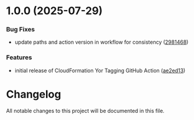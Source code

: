 # 1.0.0 (2025-07-29)


### Bug Fixes

* update paths and action version in workflow for consistency ([2981468](https://github.com/subhamay-bhattacharyya-gha/cfn-yor-action/commit/29814685d97ca0654e9a763add0281b5b779a9f3))


### Features

* initial release of CloudFormation Yor Tagging GitHub Action ([ae2ed13](https://github.com/subhamay-bhattacharyya-gha/cfn-yor-action/commit/ae2ed13a2a30aa8089bad566294a1b5f967602dc))

# Changelog

All notable changes to this project will be documented in this file.
